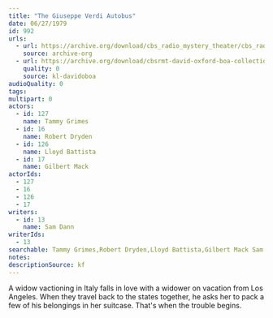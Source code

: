 ```yaml
---
title: "The Giuseppe Verdi Autobus"
date: 06/27/1979
id: 992
urls: 
  - url: https://archive.org/download/cbs_radio_mystery_theater/cbs_radio_mystery_theater-0951-1000.zip/cbs_radio_mystery_theater-0951-1000%2Fcbsrmt_0992_the_guiseppe_verdi_autobus.mp3
    source: archive-org
  - url: https://archive.org/download/cbsrmt-david-oxford-boa-collection/CBSRMT-790627-0992-The-Giuseppe-Verdi-Autobus-(128-48)_WBBM-JE-{BoA}.mp3
    quality: 0
    source: kl-davidoboa
audioQuality: 0
tags: 
multipart: 0
actors:  
  - id: 127
    name: Tammy Grimes  
  - id: 16
    name: Robert Dryden  
  - id: 126
    name: Lloyd Battista  
  - id: 17
    name: Gilbert Mack
actorIds:  
  - 127  
  - 16  
  - 126  
  - 17
writers:  
  - id: 13
    name: Sam Dann
writerIds:  
  - 13
searchable: Tammy Grimes,Robert Dryden,Lloyd Battista,Gilbert Mack Sam Dann
notes: 
descriptionSource: kf
---
```

A widow vactioning in Italy falls in love with a widower on vacation from Los Angeles. When they travel back to the states together, he asks her to pack a few of his belongings in her suitcase. That's when the trouble begins.